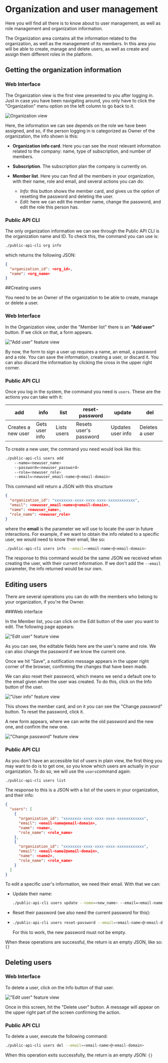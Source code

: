 # Organization and user management

Here you will find all there is to know about to user management, as well as role management and organization information.

The Organization area contains all the information related to the organization, as well as the management of its members. In this area you will be able to create, manage and delete users, as well as create and assign them different roles in the platform.

## Getting the organization information

### Web Interface

The Organization view is the first view presented to you after logging in. Just in case you have been navigating around, you only have to click the "Organization" menu option on the left column to go back to it.

![Organization view](../.gitbook/assets/org_ppal.png)

Here, the information we can see depends on the role we have been assigned, and so, if the person logging in is categorized as Owner of the organization, the info shown is this:

- **Organization info card**. Here you can see the most relevant information related to the company: name, type of subscription, and number of members.

- **Subscription**. The subscription plan the company is currently on.

- **Member list**. Here you can find all the members in your organization, with their name, role and email, and several actions you can do:

  - *Info*: this button shows the member card, and gives us the option of resetting the password and deleting the user.
  - *Edit*: here we can edit the member name, change the password, and edit the role this person has.

### Public API CLI

The only organization information we can see  through the Public API CLI is the organization name and ID. To check this, the command you can use is:

```bash
./public-api-cli org info
```

which returns the following JSON:

```json
{
  "organization_id": <org_id>,
  "name": <org_name>
}
```

##Creating users

You need to be an Owner of the organization to be able to create, manage or delete a user. 

### Web Interface

In the Organization view, under the "Member list" there is an **"Add user"** button. If we click on that, a form appears.

!["Add user" feature view](../.gitbook/asset/org_add_user.png)

By now, the form to sign a user up requires a name, an email, a password and a role. You can save the information, creating a user, or discard it. You can also discard the information by clicking the cross in the upper right corner.

### Public API CLI

Once you log in the system, the command you need is `users`. These are the actions you can take with it:

| add                | info           | list        | reset-password         | update            | del            |
| ------------------ | -------------- | ----------- | ---------------------- | ----------------- | -------------- |
| Creates a new user | Gets user info | Lists users | Resets user's password | Updates user info | Deletes a user |

To create a new user, the command you need would look like this:

```bash
./public-api-cli users add 
	--name=<newuser_name> 
	--password=<newuser_password> 
	--role=<newuser_role> 
	--email=<newuser_email-name>@<email-domain>
```

This command will return a JSON with this structure

```json
{
  "organization_id": "xxxxxxxx-xxxx-xxxx-xxxx-xxxxxxxxxxxx",
  "email": <newuser_email-name>@<email-domain>,
  "name": <newuser_name>,
  "role_name": <newuser_role>
}
```

where the **email** is the parameter we will use to locate the user in future interactions. For example, if we want to obtain the info related to a specific user, we would need to know their email, like so:

```bash
./public-api-cli users info --email=<email-name>@<email-domain>
```

The response to this command would be the same JSON we received when creating the user, with their current information. If we don't add the `--email` parameter, the info returned would be our own.

## Editing users

There are several operations you can do with the members who belong to your organization, if you're the Owner. 

###Web interface

In the Member list, you can click on the Edit button of the user you want to edit. The following page appears:

!["Edit user" feature view](../.gitbook/assets/org_edit_user.png)

As you can see, the editable fields here are the user's name and role. We can also change the password if we know the current one.

Once we hit "Save", a notification message appears in the upper right corner of the browser, confirming the changes that have been made.

We can also reset their password, which means we send a default one to the email given when the user was created. To do this, click on the Info button of the user.

!["User info" feature view](../.gitbook/assets/org_change_password_prev.png)

This shows the member card, and on it you can see the "Change password" button. To reset the password, click it.

A new form appears, where we can write the old password and the new one, and confirm the new one.

!["Change password" feature view](../.gitbook/assets/org_change_password.png)

### Public API CLI

As you don't have an accessible list of users in plain view, the first thing you may want to do is to get one, so you know which users are actually in your organization. To do so, we will use the `users`command again:

```bash
./public-api-cli users list
```

The response to this is a JSON with a list of the users in your organization, and their info:

```json
{
  "users": [
    {
      "organization_id": "xxxxxxxx-xxxx-xxxx-xxxx-xxxxxxxxxxxx",
      "email": <email-name@email-domain>,
      "name": <name>,
      "role_name": <role_name>
    },
    {
      "organization_id": "xxxxxxxx-xxxx-xxxx-xxxx-xxxxxxxxxxxx",
      "email": <email-name2@email-domain>,
      "name": <name2>,
      "role_name": <role_name>
    }
  ]
}
```

To edit a specific user's information, we need their email. With that we can:

- Update their name:

  ```bash
  ./public-api-cli users update --name=<new_name> --email=<email-name>@<email-domain>
  ```

- Reset their password (we also need the current password for this):

- ```bash
  ./public-api-cli users reset-password --email=<email-name>@<email-domain> --password=<password> --newPassword=<newpassword>
  ```

  For this to work, the new password must not be empty.

When these operations are successful, the return is an empty JSON, like so: `{}`

## Deleting users

### Web Interface

 To delete a user, click on the Info button of that user.

!["Edit user" feature view](../.gitbook/assets/org_delete_user.png)

Once in this screen, hit the "Delete user" button. A message will appear on the upper right part of the screen confirming  the action.

### Public API CLI

To delete a user, execute the following command:

```bash
./public-api-cli users del --email=<email-name>@<email-domain>
```

When this operation exits successfully, the return is an empty JSON: `{}`